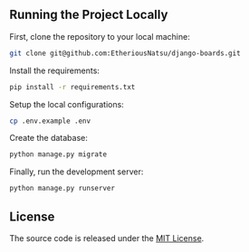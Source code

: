 ## Running the Project Locally

First, clone the repository to your local machine:

```bash
git clone git@github.com:EtheriousNatsu/django-boards.git
```

Install the requirements:

```bash
pip install -r requirements.txt
```

Setup the local configurations:

```bash
cp .env.example .env
```


Create the database:

```bash
python manage.py migrate
```

Finally, run the development server:

```bash
python manage.py runserver
```

## License
The source code is released under the [MIT License](https://github.com/EtheriousNatsu/django-boards/tree/master/LICENSE).